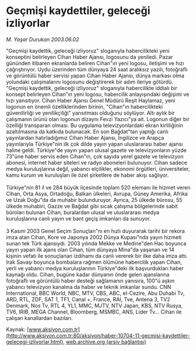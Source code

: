 # Geçmişi kaydettiler, geleceği izliyorlar

*M. Yaşar Durukan 2003.06.02*

<font class="agenda2NewsSpot">
 "Geçmişi kaydettik, geleceği izliyoruz" sloganıyla habercilikteki yeni konseptini belirleyen Cihan Haber Ajansı, logosunu da yeniledi. Pazar gününden itibaren ekranlarda beliren Cihan"ın yeni logosu, iletişimi ve hızı çağrıştırıyor.
</font>
<font class="newsDetail">
 Uydu üzerinden tüm dünyaya 24 saat aralıksız yazılı, fotoğraflı ve görüntülü haber servisi yapan Cihan Haber Ajansı, dünya markası olma yolundaki çalışmalarını logosunu değiştirerek bir adım ileriye götürdü. "Geçmişi kaydettik, geleceği izliyoruz" sloganıyla habercilikte iddialı bir konsept belirleyen Cihan"ın yeni logosu, habercilik anlayışındaki değişimi ve hızı yansıtıyor. Cihan Haber Ajansı Genel Müdürü Reşit Haylamaz, yeni logonun en önemli özelliklerinden birinin, "Cihan"ın habercilikteki güvenilirliği ve yenilikçiliği" yansıtması olduğunu söylüyor. Altı aylık bir çalışmanın ürünü olan logonun dizaynı Fevzi Yazıcı"ya ait. Logonun diğer bir özelliği transparan olması. Bu uygulama televizyonlardaki ekran kirliliğinin azaltılmasına da katkıda bulunacak. En son Bağdat"tan yaptığı canlı yayınlardan hatırladığımız Cihan Haber Ajansı, İngilizce ve Arapça yayınlarıyla Türkiye"nin ilk çok dilde yayın yapan uluslararası haber ajansı haline geldi. Türkiye"de yayın yapan ulusal gazete ve televizyonların yüzde 73"üne haber servis eden Cihan"ın, çok sayıda yerel gazete ve televizyon abonesi, internet haber siteleri ve radyo aboneleri bulunuyor. Cihan sadece medya kuruluşlarına değil, yabancı elçilikler, ekonomi örgütleri, üniversiteler, kamu kurum ve kuruluşları ile özel şirketlere de haber akışı sağlıyor.
 <br/>
 <br/>
 Türkiye"nin 81 il ve 284 büyük ilçesinde toplam 520 elemanı ile hizmet veren Cihan, Orta Asya, Ortadoğu, Balkan ülkeleri, Avrupa, Güney Amerika, Afrika ve Uzak Doğu"da da muhabir bulunduruyor. Ayrıca, 25 ülkede bürosu, 55 ülkede muhabiri, Gazze ve Bağdat gibi sıcak çatışma bölgelerinde sabit büroları bulunan Cihan, buralardan ulusal ve uluslararası medya kuruluşlarına canlı yayın ve bant geçiş imkanları da sunuyor.
 <br/>
 <br/>
 3 Kasım 2003 Genel Seçim Sonuçları"nı en hızlı duyurarak tarihi bir rekora imza atan Cihan, Kore ve Japonya 2002 Dünya Kupası"nda yayın hizmeti sunan tek Türk ajansıydı. 2003 yılında Mekke ve Medine"den Hac boyunca yayın yapan ilk ajans olan Cihan, tüm dünyaya Mina"da yaşanan ve 14 kişinin vefatı ile sonuçlanan izdihamı da canlı vererek bir ilke daha imza attı. Irak Savaşı boyunca bombalara rağmen ölümüne habercilik yapan Cihan, yerli ve yabancı medya kuruluşlarının Türkiye"deki ilk başvurdukları haber kaynağı oldu. Cihan, bugüne kadar dünyanın önde gelen ajanslarına fotoğraflı ve görüntülü haber desteği sağlamanın yanısıra, 100"ü aşkın yabancı televizyon kanalına da haber ve teknik imkanlar sundu. CNN International, BBC World, NBC, MTV, CBS, ABC, el-Cezire, Abu Duhabi Tv, ARD, RTL, ZDF, SAT 1, TF1, Canal +, France, RAI, Tve, Antena 3, TV2 Denmark, Nos Tv, RTL 4, YL1, MMC, MJTV, NTV Japan, KBS, NTV Rusya, TV6, IRIB, MEGA Channel, Bloomberg, MSMBC, ANS, Lider Tv... Cihan ile çalışan kanallardan bazıları.
 <br/>
</font>

Kaynak: [www.aksiyon.com.tr](http://www.aksiyon.com.tr:80/aksiyon/haber-10704-11-gecmisi-kaydettiler-gelecegi-izliyorlar.html), [web.archive.org (arşiv bağlantısı)](http://web.archive.org/web/20110204074117/http://www.aksiyon.com.tr:80/aksiyon/haber-10704-11-gecmisi-kaydettiler-gelecegi-izliyorlar.html)
